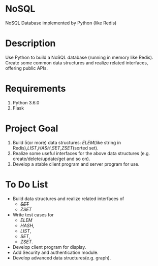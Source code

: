 # NoSQL
NoSQL Database implemented by Python (like Redis)

# Description
Use Python to build a NoSQL database (running in memory like Redis). 
Create some common data structures and realize related interfaces, offering public APIs.

# Requirements
1. Python 3.6.0
2. Flask

# Project Goal
1. Build 5(or more) data structures: *ELEM*(like string in Redis),*LIST*,*HASH*,*SET*,*ZSET*(sorted set).
2. Realize some useful interfaces for the above data structures (e.g. create/delete/update/get and so on).
3. Develop a stable client program and server program for use.

# To Do List
+ Build data structures and realize related interfaces of
	+ ~~*SET*~~
	+ *ZSET*
+ Write test cases for 
	+ *ELEM*
	+ *HASH*,
	+ *LIST*,
	+ *SET*,
	+ *ZSET*.
+ Develop client program for display.
+ Add Security and authentication module.
+ Develop advanced data structures(e.g. graph).
